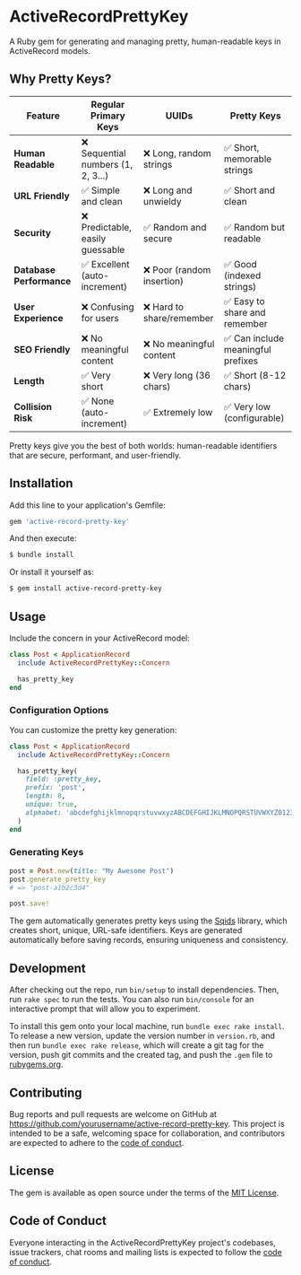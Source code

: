 # ActiveRecordPrettyKey

A Ruby gem for generating and managing pretty, human-readable keys in ActiveRecord models.

## Why Pretty Keys?

| Feature | Regular Primary Keys | UUIDs | Pretty Keys |
|---------|---------------------|-------|-------------|
| **Human Readable** | ❌ Sequential numbers (1, 2, 3...) | ❌ Long, random strings | ✅ Short, memorable strings |
| **URL Friendly** | ✅ Simple and clean | ❌ Long and unwieldy | ✅ Short and clean |
| **Security** | ❌ Predictable, easily guessable | ✅ Random and secure | ✅ Random but readable |
| **Database Performance** | ✅ Excellent (auto-increment) | ❌ Poor (random insertion) | ✅ Good (indexed strings) |
| **User Experience** | ❌ Confusing for users | ❌ Hard to share/remember | ✅ Easy to share and remember |
| **SEO Friendly** | ❌ No meaningful content | ❌ No meaningful content | ✅ Can include meaningful prefixes |
| **Length** | ✅ Very short | ❌ Very long (36 chars) | ✅ Short (8-12 chars) |
| **Collision Risk** | ✅ None (auto-increment) | ✅ Extremely low | ✅ Very low (configurable) |

Pretty keys give you the best of both worlds: human-readable identifiers that are secure, performant, and user-friendly.

## Installation

Add this line to your application's Gemfile:

```ruby
gem 'active-record-pretty-key'
```

And then execute:

```bash
$ bundle install
```

Or install it yourself as:

```bash
$ gem install active-record-pretty-key
```

## Usage

Include the concern in your ActiveRecord model:

```ruby
class Post < ApplicationRecord
  include ActiveRecordPrettyKey::Concern

  has_pretty_key
end
```

### Configuration Options

You can customize the pretty key generation:

```ruby
class Post < ApplicationRecord
  include ActiveRecordPrettyKey::Concern

  has_pretty_key(
    field: :pretty_key,
    prefix: 'post',
    length: 8,
    unique: true,
    alphabet: 'abcdefghijklmnopqrstuvwxyzABCDEFGHIJKLMNOPQRSTUVWXYZ0123456789'
  )
end
```

### Generating Keys

```ruby
post = Post.new(title: "My Awesome Post")
post.generate_pretty_key
# => "post-a1b2c3d4"

post.save!
```

The gem automatically generates pretty keys using the [Sqids](https://github.com/sqids/sqids-ruby) library, which creates short, unique, URL-safe identifiers. Keys are generated automatically before saving records, ensuring uniqueness and consistency.

## Development

After checking out the repo, run `bin/setup` to install dependencies. Then, run `rake spec` to run the tests. You can also run `bin/console` for an interactive prompt that will allow you to experiment.

To install this gem onto your local machine, run `bundle exec rake install`. To release a new version, update the version number in `version.rb`, and then run `bundle exec rake release`, which will create a git tag for the version, push git commits and the created tag, and push the `.gem` file to [rubygems.org](https://rubygems.org).

## Contributing

Bug reports and pull requests are welcome on GitHub at https://github.com/yourusername/active-record-pretty-key. This project is intended to be a safe, welcoming space for collaboration, and contributors are expected to adhere to the [code of conduct](https://github.com/yourusername/active-record-pretty-key/blob/main/CODE_OF_CONDUCT.md).

## License

The gem is available as open source under the terms of the [MIT License](https://opensource.org/licenses/MIT).

## Code of Conduct

Everyone interacting in the ActiveRecordPrettyKey project's codebases, issue trackers, chat rooms and mailing lists is expected to follow the [code of conduct](https://github.com/yourusername/active-record-pretty-key/blob/main/CODE_OF_CONDUCT.md).
